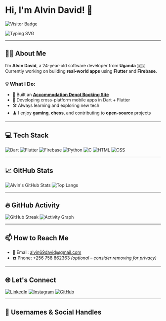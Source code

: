 # Hi, I'm Alvin David! 👋

![Visitor Badge](https://visitor-badge.glitch.me/badge?page_id=Alvin11David)

<img src="https://readme-typing-svg.herokuapp.com?font=Fira+Code&duration=3000&pause=1000&center=true&vCenter=true&width=435&lines=Flutter+%F0%9F%A6%84+%7C+Firebase+%F0%9F%94%AB+%7C+Python+%F0%9F%90%8D+Dev" alt="Typing SVG" />

---

## 👨‍💻 About Me

I’m **Alvin David**, a 24-year-old software developer from **Uganda** 🇺🇬  
Currently working on building **real-world apps** using **Flutter** and **Firebase**.

### 💡 What I Do:
- 🔭 Built an [**Accommodation Depot Booking Site**](https://github.com/Alvin11David)  
- 🎯 Developing cross-platform mobile apps in Dart + Flutter  
- 🛠️ Always learning and exploring new tech  
- ♟️ I enjoy **gaming**, **chess**, and contributing to **open-source** projects  

---

## 💻 Tech Stack

![Dart](https://img.shields.io/badge/Dart-0175C2?style=for-the-badge&logo=dart&logoColor=white)
![Flutter](https://img.shields.io/badge/Flutter-02569B?style=for-the-badge&logo=flutter&logoColor=white)
![Firebase](https://img.shields.io/badge/Firebase-FFCA28?style=for-the-badge&logo=firebase&logoColor=black)
![Python](https://img.shields.io/badge/Python-3776AB?style=for-the-badge&logo=python&logoColor=white)
![C](https://img.shields.io/badge/C-00599C?style=for-the-badge&logo=c&logoColor=white)
![HTML](https://img.shields.io/badge/HTML-E34F26?style=for-the-badge&logo=html5&logoColor=white)
![CSS](https://img.shields.io/badge/CSS-1572B6?style=for-the-badge&logo=css3&logoColor=white)

---

## 📈 GitHub Stats

![Alvin's GitHub Stats](https://github-readme-stats.vercel.app/api?username=Alvin11David&show_icons=true&theme=react&hide_title=true)
![Top Langs](https://github-readme-stats.vercel.app/api/top-langs/?username=Alvin11David&layout=compact&theme=react)

---

## 🔥 GitHub Activity

![GitHub Streak](https://streak-stats.demolab.com?user=Alvin11David&theme=react)
![Activity Graph](https://github-readme-activity-graph.cyclic.app/graph?username=Alvin11David&theme=react-dark)

---

## 📫 How to Reach Me

- 📧 Email: [alvin69david@gmail.com](mailto:alvin69david@gmail.com)
- ☎️ Phone: +256 758 862363 _(optional – consider removing for privacy)_

---

## 🌐 Let's Connect

[![LinkedIn](https://img.shields.io/badge/LinkedIn-blue?style=for-the-badge&logo=linkedin&logoColor=white)](https://linkedin.com/in/Alvin11David)
[![Instagram](https://img.shields.io/badge/Instagram-purple?style=for-the-badge&logo=instagram&logoColor=white)](https://instagram.com/alvin1_1david)
[![GitHub](https://img.shields.io/badge/GitHub-000?style=for-the-badge&logo=github&logoColor=white)](https://github.com/Alvin11David)

---

## 🧾 Usernames & Social Handles

